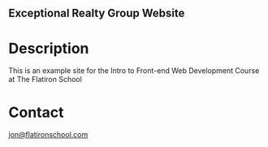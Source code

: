 Exceptional Realty Group Website
---

# Description
This is an example site for the Intro to Front-end Web Development Course at The Flatiron School

# Contact

jon@flatironschool.com